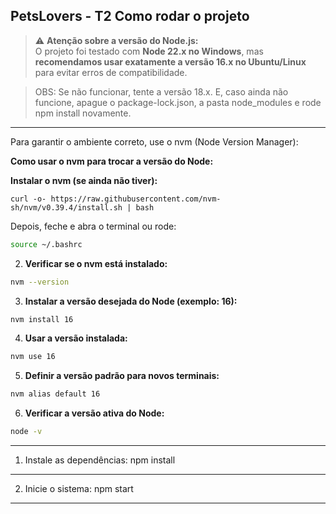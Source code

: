 ## PetsLovers - T2 Como rodar o projeto

> ⚠️ **Atenção sobre a versão do Node.js:**  
> O projeto foi testado com **Node 22.x no Windows**, mas **recomendamos usar exatamente a versão 16.x no Ubuntu/Linux** para evitar erros de compatibilidade.

> OBS: Se não funcionar, tente a versão 18.x. E, caso ainda não funcione, apague o package-lock.json, a pasta node_modules e rode npm install novamente.

---

Para garantir o ambiente correto, use o nvm (Node Version Manager):

**Como usar o nvm para trocar a versão do Node:**

**Instalar o nvm (se ainda não tiver):**
```
curl -o- https://raw.githubusercontent.com/nvm-sh/nvm/v0.39.4/install.sh | bash
```


Depois, feche e abra o terminal ou rode:

```bash
source ~/.bashrc
```

2. **Verificar se o nvm está instalado:**

```bash
nvm --version
```

3. **Instalar a versão desejada do Node (exemplo: 16):**

```bash
nvm install 16
```

4. **Usar a versão instalada:**

```bash
nvm use 16
```

5. **Definir a versão padrão para novos terminais:**

```bash
nvm alias default 16
```

6. **Verificar a versão ativa do Node:**

```bash
node -v
```

----------------------------
1. Instale as dependências:
npm install
----------------------------
2. Inicie o sistema:
npm start
----------------------------
